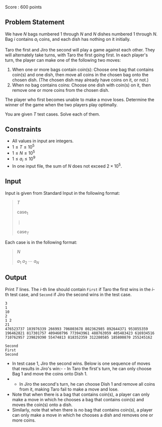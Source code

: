 Score : $600$ points

## Problem Statement

We have $N$ bags numbered $1$ through $N$ and $N$ dishes numbered $1$ through $N$.
Bag $i$ contains $a_i$ coins, and each dish has nothing on it initially.

Taro the first and Jiro the second will play a game against each other.
They will alternately take turns, with Taro the first going first.
In each player's turn, the player can make one of the following two moves:

1. When one or more bags contain coin(s): Choose one bag that contains coin(s) and one dish, then move all coins in the chosen bag onto the chosen dish. (The chosen dish may already have coins on it, or not.)
2. When no bag contains coins: Choose one dish with coin(s) on it, then remove one or more coins from the chosen dish.

The player who first becomes unable to make a move loses. Determine the winner of the game when the two players play optimally.

You are given $T$ test cases. Solve each of them.

## Constraints

- All values in input are integers.
- $1 \leq T \leq 10^5$
- $1 \leq N \leq 10^{5}$
- $1 \leq a_i \leq 10^9$
- In one input file, the sum of $N$ does not exceed $2 \times 10^5$.

## Input

Input is given from Standard Input in the following format:

> $T$
> 
> $\mathrm{case}_1$
> 
> $\vdots$
> 
> $\mathrm{case}_T$

Each case is in the following format:

> $N$
> 
> $a_1$ $a_2$ $\cdots$ $a_N$

## Output

Print $T$ lines. The $i$-th line should contain `First` if Taro the first wins in the $i$-th test case, and `Second` if Jiro the second wins in the test case.

```input1
3
1
10
2
1 2
21
476523737 103976339 266993 706803678 802362985 892644371 953855359 196462821 817301757 409460796 773943961 488763959 405483423 616934516 710762957 239829390 55474813 818352359 312280585 185800870 255245162
```

```output1
Second
First
Second
```

- In test case $1$, Jiro the second wins. Below is one sequence of moves that results in Jiro's win:-   - In Taro the first's turn, he can only choose Bag $1$ and move the coins onto Dish $1$.
-   - In Jiro the second's turn, he can choose Dish $1$ and remove all coins from it, making Taro fail to make a move and lose.
- Note that when there is a bag that contains coin(s), a player can only make a move in which he chooses a bag that contains coin(s) and moves the coin(s) onto a dish.
- Similarly, note that when there is no bag that contains coin(s), a player can only make a move in which he chooses a dish and removes one or more coins.